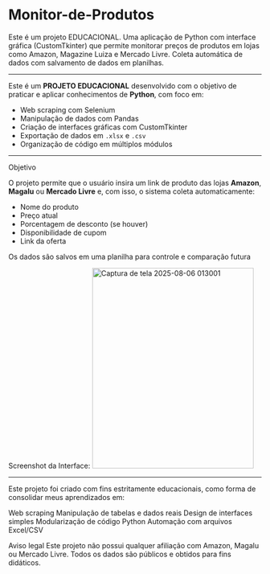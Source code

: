 # Monitor-de-Produtos
Este é um projeto EDUCACIONAL. Uma aplicação de Python com interface gráfica (CustomTkinter) que permite monitorar preços de produtos em lojas como Amazon, Magazine Luiza e Mercado Livre.  Coleta automática de dados com salvamento de dados em planilhas.

-----------------------------------------------------------------------------------------------------------------------------

Este é um **PROJETO EDUCACIONAL** desenvolvido com o objetivo de praticar e aplicar conhecimentos de **Python**, com foco em:

- Web scraping com Selenium
- Manipulação de dados com Pandas
- Criação de interfaces gráficas com CustomTkinter
- Exportação de dados em `.xlsx` e `.csv`
- Organização de código em múltiplos módulos

--------------------------------------------------

Objetivo

O projeto permite que o usuário insira um link de produto das lojas **Amazon**, **Magalu** ou **Mercado Livre** e, com isso, o sistema coleta automaticamente:

- Nome do produto
- Preço atual
- Porcentagem de desconto (se houver)
- Disponibilidade de cupom
- Link da oferta

Os dados são salvos em uma planilha para controle e comparação futura

Screenshot da Interface:
<img width="321" height="399" alt="Captura de tela 2025-08-06 013001" src="https://github.com/user-attachments/assets/f05ed071-1a49-4f69-ad20-193348b85fb6" />

--------------------------------------------------------------------------------------------------------------------------------------------------------------

Este projeto foi criado com fins estritamente educacionais, como forma de consolidar meus aprendizados em:

Web scraping
Manipulação de tabelas e dados reais
Design de interfaces simples
Modularização de código Python
Automação com arquivos Excel/CSV

Aviso legal
Este projeto não possui qualquer afiliação com Amazon, Magalu ou Mercado Livre.
Todos os dados são públicos e obtidos para fins didáticos.



